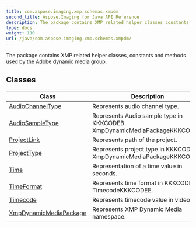 ```yaml
---
title: com.aspose.imaging.xmp.schemas.xmpdm
second_title: Aspose.Imaging for Java API Reference
description: The package contains XMP related helper classes constants and methods used by the Adobe dynamic media group.
type: docs
weight: 110
url: /java/com.aspose.imaging.xmp.schemas.xmpdm/
---
```


The package contains XMP related helper classes, constants and methods used by the Adobe dynamic media group.


## Classes

| Class | Description |
| --- | --- |
| [AudioChannelType](../com.aspose.imaging.xmp.schemas.xmpdm/audiochanneltype) | Represents audio channel type. |
| [AudioSampleType](../com.aspose.imaging.xmp.schemas.xmpdm/audiosampletype) | Represents Audio sample type in KKKCODEB XmpDynamicMediaPackageKKKCODEE. |
| [ProjectLink](../com.aspose.imaging.xmp.schemas.xmpdm/projectlink) | Represents path of the project. |
| [ProjectType](../com.aspose.imaging.xmp.schemas.xmpdm/projecttype) | Represents project type in KKKCODEB XmpDynamicMediaPackageKKKCODEE. |
| [Time](../com.aspose.imaging.xmp.schemas.xmpdm/time) | Representation of a time value in seconds. |
| [TimeFormat](../com.aspose.imaging.xmp.schemas.xmpdm/timeformat) | Represents time format in KKKCODEB TimecodeKKKCODEE. |
| [Timecode](../com.aspose.imaging.xmp.schemas.xmpdm/timecode) | Represents timecode value in video. |
| [XmpDynamicMediaPackage](../com.aspose.imaging.xmp.schemas.xmpdm/xmpdynamicmediapackage) | Represents XMP Dynamic Media namespace. |
